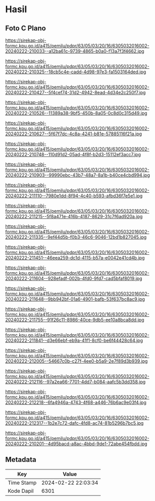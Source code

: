 # Hasil

## Foto C Plano

https://sirekap-obj-formc.kpu.go.id/a415/pemilu/pdpr/63/05/03/20/16/6305032016002-20240222-210033--a12ba61c-9739-4865-b0a0-f13a7f3f4662.jpg

https://sirekap-obj-formc.kpu.go.id/a415/pemilu/pdpr/63/05/03/20/16/6305032016002-20240222-210325--18cb5c4e-cadd-4d98-97e3-fa1503164ded.jpg

https://sirekap-obj-formc.kpu.go.id/a415/pemilu/pdpr/63/05/03/20/16/6305032016002-20240222-210427--5f4cef74-31d2-4942-8ead-4d34e2c250f7.jpg

https://sirekap-obj-formc.kpu.go.id/a415/pemilu/pdpr/63/05/03/20/16/6305032016002-20240222-210526--11389a38-9bf5-450b-8a05-0c8d0c315d49.jpg

https://sirekap-obj-formc.kpu.go.id/a415/pemilu/pdpr/63/05/03/20/16/6305032016002-20240222-210627--5f67f7dc-4c8a-4241-b81e-57885116f21a.jpg

https://sirekap-obj-formc.kpu.go.id/a415/pemilu/pdpr/63/05/03/20/16/6305032016002-20240222-210748--110d91d2-05ad-4f8f-b2d3-15112ef3acc7.jpg

https://sirekap-obj-formc.kpu.go.id/a415/pemilu/pdpr/63/05/03/20/16/6305032016002-20240222-210903--99990ebc-43b7-48a7-8a1b-b40ce4cbd994.jpg

https://sirekap-obj-formc.kpu.go.id/a415/pemilu/pdpr/63/05/03/20/16/6305032016002-20240222-211110--7980e1dd-8f94-4c40-b593-afbd36f7e5e1.jpg

https://sirekap-obj-formc.kpu.go.id/a415/pemilu/pdpr/63/05/03/20/16/6305032016002-20240222-211215--5f8a471e-416b-4187-8629-31c7f6ad920a.jpg

https://sirekap-obj-formc.kpu.go.id/a415/pemilu/pdpr/63/05/03/20/16/6305032016002-20240222-211335--9ef44d5b-f0b3-46c6-9046-12bd1b827045.jpg

https://sirekap-obj-formc.kpu.go.id/a415/pemilu/pdpr/63/05/03/20/16/6305032016002-20240222-211451--46eea259-dc1d-4115-b57a-e0042e41cd4b.jpg

https://sirekap-obj-formc.kpu.go.id/a415/pemilu/pdpr/63/05/03/20/16/6305032016002-20240222-211604--928efadf-002b-4fd0-9fd7-cad5bfaf8019.jpg

https://sirekap-obj-formc.kpu.go.id/a415/pemilu/pdpr/63/05/03/20/16/6305032016002-20240222-211648--9bb942bf-01a6-4901-bafb-53f637bc8ac9.jpg

https://sirekap-obj-formc.kpu.go.id/a415/pemilu/pdpr/63/05/03/20/16/6305032016002-20240222-211755--91f26c11-8986-40ce-9db5-ee10a8bca8dd.jpg

https://sirekap-obj-formc.kpu.go.id/a415/pemilu/pdpr/63/05/03/20/16/6305032016002-20240222-211841--d3e66ebf-eb9a-41f1-8cf0-be6f44428c64.jpg

https://sirekap-obj-formc.kpu.go.id/a415/pemilu/pdpr/63/05/03/20/16/6305032016002-20240222-212005--54667c0b-c27f-4ee0-b5a9-2e7f89d3b939.jpg

https://sirekap-obj-formc.kpu.go.id/a415/pemilu/pdpr/63/05/03/20/16/6305032016002-20240222-212116--97a2ea66-7701-4dd7-b084-aafc5b3dd358.jpg

https://sirekap-obj-formc.kpu.go.id/a415/pemilu/pdpr/63/05/03/20/16/6305032016002-20240222-212218--6fa4946a-4743-4f68-a446-76b6ac9e03f4.jpg

https://sirekap-obj-formc.kpu.go.id/a415/pemilu/pdpr/63/05/03/20/16/6305032016002-20240222-212317--1b2e7c72-dafc-4fd8-ac74-81b5296b7bc5.jpg

https://sirekap-obj-formc.kpu.go.id/a415/pemilu/pdpr/63/05/03/20/16/6305032016002-20240222-210201--4d95bacd-a8ac-4bbd-9de1-72abe454fbdd.jpg


## Metadata

| Key        | Value               |
| ---------- | ------------------- |
| Time Stamp | 2024-02-22 22:03:34 |
| Kode Dapil | 6301                |



